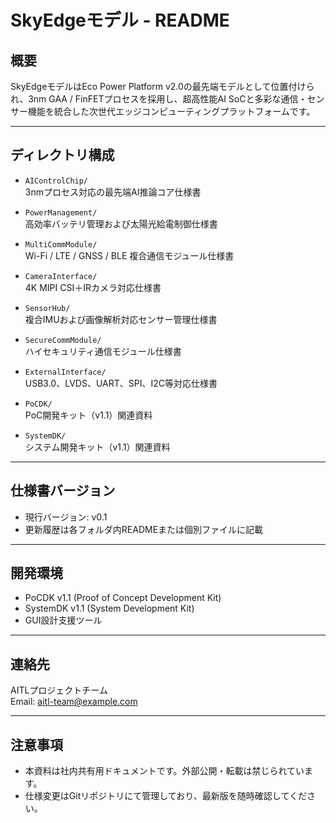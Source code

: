 # SkyEdgeモデル - README

## 概要

SkyEdgeモデルはEco Power Platform v2.0の最先端モデルとして位置付けられ、3nm GAA / FinFETプロセスを採用し、超高性能AI SoCと多彩な通信・センサー機能を統合した次世代エッジコンピューティングプラットフォームです。

---

## ディレクトリ構成

- `AIControlChip/`  
  3nmプロセス対応の最先端AI推論コア仕様書

- `PowerManagement/`  
  高効率バッテリ管理および太陽光給電制御仕様書

- `MultiCommModule/`  
  Wi-Fi / LTE / GNSS / BLE 複合通信モジュール仕様書

- `CameraInterface/`  
  4K MIPI CSI＋IRカメラ対応仕様書

- `SensorHub/`  
  複合IMUおよび画像解析対応センサー管理仕様書

- `SecureCommModule/`  
  ハイセキュリティ通信モジュール仕様書

- `ExternalInterface/`  
  USB3.0、LVDS、UART、SPI、I2C等対応仕様書

- `PoCDK/`  
  PoC開発キット（v1.1）関連資料

- `SystemDK/`  
  システム開発キット（v1.1）関連資料

---

## 仕様書バージョン

- 現行バージョン: v0.1  
- 更新履歴は各フォルダ内READMEまたは個別ファイルに記載

---

## 開発環境

- PoCDK v1.1 (Proof of Concept Development Kit)  
- SystemDK v1.1 (System Development Kit)  
- GUI設計支援ツール

---

## 連絡先

AITLプロジェクトチーム  
Email: aitl-team@example.com

---

## 注意事項

- 本資料は社内共有用ドキュメントです。外部公開・転載は禁じられています。  
- 仕様変更はGitリポジトリにて管理しており、最新版を随時確認してください。

```
